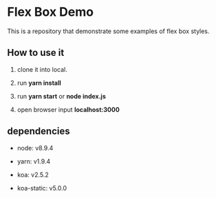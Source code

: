 # Flex Box Demo

This is a repository that demonstrate some examples of flex box styles.

## How to use it

1. clone it into local.

2. run  **yarn install**

3. run **yarn start** or **node index.js**

4. open browser input **localhost:3000**

## dependencies

* node: v8.9.4

* yarn: v1.9.4

* koa: v2.5.2

* koa-static: v5.0.0